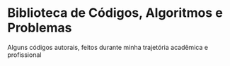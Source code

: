 # Biblioteca de Códigos, Algoritmos e Problemas

Alguns códigos autorais, feitos durante minha trajetória acadêmica e profissional